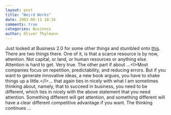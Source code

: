 ```yaml
---
layout: post
title: "Weird Works"
date: 2003-06-11 10:34
comments: true
categories: Business
author: Oliver Thylmann
---
```



Just looked at Business 2.0 for some other things and stumbled onto [this](http://www.business2.com/articles/web/0,1653,36778,FF.html). There are two things there. One of it, is that a scarce resource is by now, attention. Not capital, or land, or human resources or anything else. Attention is hard to get. Very true. The other part if about ...&lt;I&gt;Most companies focus on repetition, predictability, and reducing errors. But if you want to generate innovative ideas, a new book argues, you have to shake things up a little.&lt;/I&gt;... that again ties in nicely with what I am sometimes thinking about, namely, that to succeed in business, you need to be different, which ties in nicely with the above statement that you need attention. Something different will get attention, and something different will have a clear different competitive advantage if you want. The thinking continues ...


